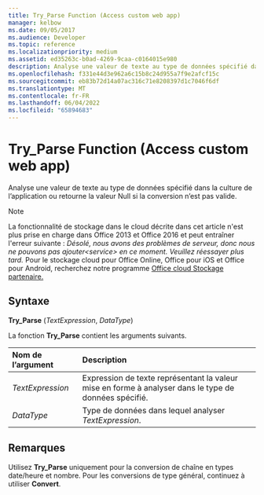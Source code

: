 ```yaml
---
title: Try_Parse Function (Access custom web app)
manager: kelbow
ms.date: 09/05/2017
ms.audience: Developer
ms.topic: reference
ms.localizationpriority: medium
ms.assetid: ed35263c-b0ad-4269-9caa-c0164015e980
description: Analyse une valeur de texte au type de données spécifié dans la culture de l’application ou retourne la valeur Null si la conversion n’est pas valide.
ms.openlocfilehash: f331e44d3e962a6c15b8c24d955a7f9e2afcf15c
ms.sourcegitcommit: eb83b72d14a07ac316c71e8208397d1c7046f6df
ms.translationtype: MT
ms.contentlocale: fr-FR
ms.lasthandoff: 06/04/2022
ms.locfileid: "65894683"
---
```

# <a name="try_parse-function-access-custom-web-app"></a>Try_Parse Function (Access custom web app)

Analyse une valeur de texte au type de données spécifié dans la culture de l’application ou retourne la valeur Null si la conversion n’est pas valide.
  
> [!NOTE]
> La fonctionnalité de stockage dans le cloud décrite dans cet article n'est plus prise en charge dans Office 2013 et Office 2016 et peut entraîner l'erreur suivante : *Désolé, nous avons des problèmes de serveur, donc nous ne pouvons pas ajouter\<service\> en ce moment. Veuillez réessayer plus tard.*
> Pour le stockage cloud pour Office Online, Office pour iOS et Office pour Android, recherchez notre programme [Office cloud Stockage partenaire.](/microsoft-365/cloud-storage-partner-program/)
  
## <a name="syntax"></a>Syntaxe

 **Try_Parse** (*TextExpression*, *DataType*)
  
La fonction **Try_Parse** contient les arguments suivants.
  
|**Nom de l’argument**|**Description**|
|:-----|:-----|
| *TextExpression*  <br/> |Expression de texte représentant la valeur mise en forme à analyser dans le type de données spécifié. |
| *DataType*  <br/> |Type de données dans lequel analyser *TextExpression*. |

## <a name="remarks"></a>Remarques

Utilisez **Try_Parse** uniquement pour la conversion de chaîne en types date/heure et nombre. Pour les conversions de type général, continuez à utiliser **Convert**.
  